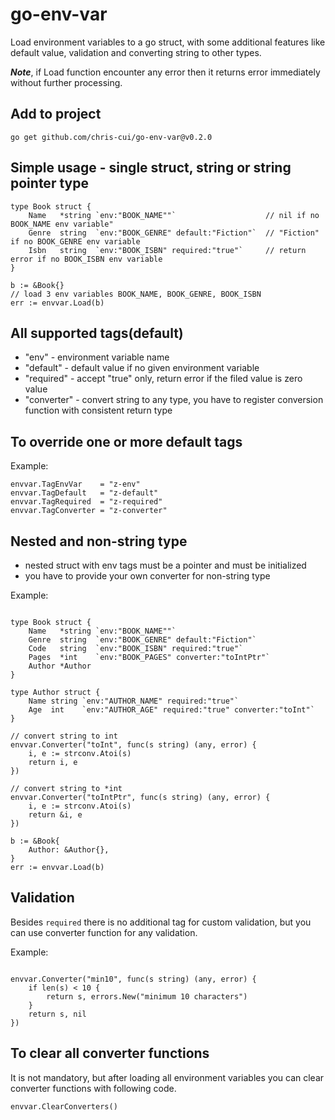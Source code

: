 # go-env-var
Load environment variables to a go struct, with some additional features like default value, validation and
converting string to other types.

***Note***, if Load function encounter any error then it returns error immediately without further processing.

## Add to project
```shell
go get github.com/chris-cui/go-env-var@v0.2.0
```


## Simple usage - single struct, string or string pointer type
```
type Book struct {
    Name   *string `env:"BOOK_NAME""`                    // nil if no BOOK_NAME env variable"
    Genre  string  `env:"BOOK_GENRE" default:"Fiction"`  // "Fiction" if no BOOK_GENRE env variable
    Isbn   string  `env:"BOOK_ISBN" required:"true"`     // return error if no BOOK_ISBN env variable
}

b := &Book{}
// load 3 env variables BOOK_NAME, BOOK_GENRE, BOOK_ISBN
err := envvar.Load(b)

```

## All supported tags(default)
- "env" - environment variable name
- "default" - default value if no given environment variable
- "required" - accept "true" only, return error if the filed value is zero value
- "converter" - convert string to any type, you have to register conversion function with consistent return type


## To override one or more default tags

Example:
```
envvar.TagEnvVar    = "z-env"
envvar.TagDefault   = "z-default"
envvar.TagRequired  = "z-required"
envvar.TagConverter = "z-converter"
```

## Nested and non-string type
- nested struct with env tags must be a pointer and must be initialized
- you have to provide your own converter for non-string type

Example:
```

type Book struct {
    Name   *string `env:"BOOK_NAME""`
    Genre  string  `env:"BOOK_GENRE" default:"Fiction"`
    Code   string  `env:"BOOK_ISBN" required:"true"`
    Pages  *int    `env:"BOOK_PAGES" converter:"toIntPtr"`
    Author *Author
}

type Author struct {
    Name string `env:"AUTHOR_NAME" required:"true"`
    Age  int    `env:"AUTHOR_AGE" required:"true" converter:"toInt"`
}

// convert string to int
envvar.Converter("toInt", func(s string) (any, error) {
    i, e := strconv.Atoi(s)
    return i, e
})

// convert string to *int
envvar.Converter("toIntPtr", func(s string) (any, error) {
    i, e := strconv.Atoi(s)
    return &i, e
})

b := &Book{
    Author: &Author{},
}
err := envvar.Load(b)

```

## Validation
Besides `required` there is no additional tag for custom validation, but you can use converter function for
any validation.

Example:
```

envvar.Converter("min10", func(s string) (any, error) {
    if len(s) < 10 {
        return s, errors.New("minimum 10 characters")
    }
    return s, nil
})

```

## To clear all converter functions
It is not mandatory, but after loading all environment variables you can clear converter functions with following code.
```
envvar.ClearConverters()

```
